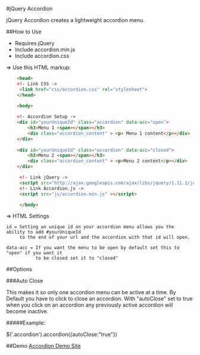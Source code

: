 #jQuery Accordion

jQuery Accordion creates a lightweight accordion menu.

##How to Use
- Requires jQuery
- Include accordion.min.js
- Include accordion.css

=> Use this HTML markup:
 
```html
    <head>
    <!- Link CSS ->
	 <link href="css/accordion.css" rel="stylesheet">
    </head>
    
    <body>

    <!- Accordion Setup ->
	<div id="yourUniqueId" class="accordion" data-acc="open">
		<h3>Menu 1 <span></span></h3>
		<div class="accordion_content" > <p> Menu 1 content</p></div>
	</div>
 
	<div id="yourUniqueId" class="accordion" data-acc="closed">
		<h3>Menu 2 <span></span></h3>
		<div class="accordion_content" > <p>Menu 2 content</p></div>
	</div>

     <!- Link jQuery ->
     <script src="http://ajax.googleapis.com/ajax/libs/jquery/1.11.1/jquery.min.js"></script> 
 	 <!- Link Accordion.js ->
	 <script src="js/accordion.min.js" ></script>

	 </body>
```
=> HTML Settings

	id = Setting an unique id on your accordion menu allows you the ability to add #yourUniqueId
         to the end of your url and the accordion with that id will open.

    data-acc = If you want the menu to be open by default set this to "open" if you want it 
               to be closed set it to "closed"   

##Options

###Auto Close

This makes it so only one accordion menu can be active at a time. By Default you have to click to close an accordion. With "autoClose" set to true when you click on an accordion any previously active accordion will become inactive.

#####Example:

$('.accordion').accordion({autoClose:"true"})

##Demo
[Accordion Demo Site](http://www.jeffreyjpoland.com/jquery/accordion/)
